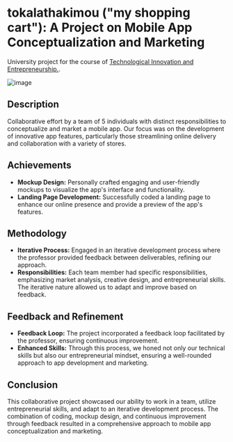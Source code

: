 # tokalathakimou ("my shopping cart"): A Project on Mobile App Conceptualization and Marketing

University project for the course of [Technological Innovation and Entrepreneurship.](https://www.dept.aueb.gr/el/cs/courses/3584). 
 
![image](https://github.com/panagiotou99/tokalathakimou/assets/53258725/588dc444-e37f-4a55-9fc4-d153b4688cc9)

## Description
Collaborative effort by a team of 5 individuals with distinct responsibilities to conceptualize and market a mobile app. Our focus was on the development of innovative app features, particularly those streamlining online delivery and collaboration with a variety of stores.

## Achievements
- **Mockup Design:** Personally crafted engaging and user-friendly mockups to visualize the app's interface and functionality.
- **Landing Page Development:** Successfully coded a landing page to enhance our online presence and provide a preview of the app's features.

## Methodology
- **Iterative Process:** Engaged in an iterative development process where the professor provided feedback between deliverables, refining our approach.
- **Responsibilities:** Each team member had specific responsibilities, emphasizing market analysis, creative design, and entrepreneurial skills. The iterative nature allowed us to adapt and improve based on feedback.

## Feedback and Refinement
- **Feedback Loop:** The project incorporated a feedback loop facilitated by the professor, ensuring continuous improvement.
- **Enhanced Skills:** Through this process, we honed not only our technical skills but also our entrepreneurial mindset, ensuring a well-rounded approach to app development and marketing.

## Conclusion
This collaborative project showcased our ability to work in a team, utilize entrepreneurial skills, and adapt to an iterative development process. The combination of coding, mockup design, and continuous improvement through feedback resulted in a comprehensive approach to mobile app conceptualization and marketing. 
